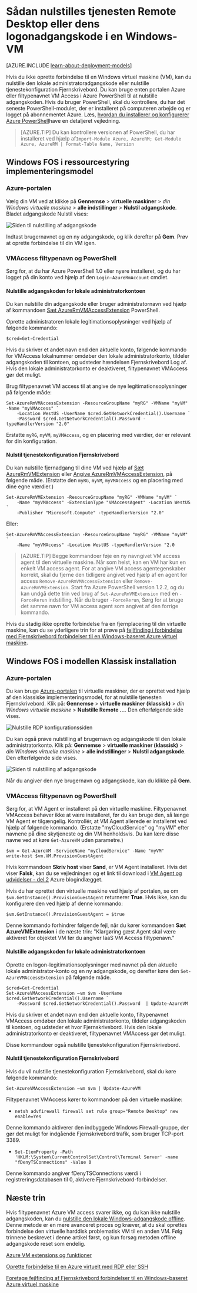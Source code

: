 <properties
    pageTitle="Nulstil adgangskode eller Fjernskrivebord konfiguration på en Windows-VM | Microsoft Azure"
    description="Få mere at vide, hvordan du nulstiller en kontoadgangskode eller Remote Desktop services på en Windows-VM ved hjælp af Azure portal eller Azure PowerShell."
    services="virtual-machines-windows"
    documentationCenter=""
    authors="iainfoulds"
    manager="timlt"
    editor=""
    tags="azure-resource-manager"/>

<tags
    ms.service="virtual-machines-windows"
    ms.workload="infrastructure-services"
    ms.tgt_pltfrm="vm-windows"
    ms.devlang="na"
    ms.topic="article"
    ms.date="09/01/2016"
    ms.author="iainfou"/>

# <a name="how-to-reset-the-remote-desktop-service-or-its-login-password-in-a-windows-vm"></a>Sådan nulstilles tjenesten Remote Desktop eller dens logonadgangskode i en Windows-VM

[AZURE.INCLUDE [learn-about-deployment-models](../../includes/learn-about-deployment-models-both-include.md)]

Hvis du ikke oprette forbindelse til en Windows virtuel maskine (VM), kan du nulstille den lokale administratoradgangskode eller nulstille tjenestekonfiguration Fjernskrivebord. Du kan bruge enten portalen Azure eller filtypenavnet VM Access i Azure PowerShell til at nulstille adgangskoden. Hvis du bruger PowerShell, skal du kontrollere, du har det seneste PowerShell-modulet, der er installeret på computeren arbejde og er logget på abonnementet Azure. Læs, [hvordan du installerer og konfigurerer Azure PowerShell](../powershell-install-configure.md)have en detaljeret vejledning.

> [AZURE.TIP] Du kan kontrollere versionen af PowerShell, du har installeret ved hjælp af`Import-Module Azure, AzureRM; Get-Module Azure, AzureRM | Format-Table Name, Version`

## <a name="windows-vms-in-resource-manager-deployment-model"></a>Windows FOS i ressourcestyring implementeringsmodel

### <a name="azure-portal"></a>Azure-portalen
Vælg din VM ved at klikke på **Gennemse** > **virtuelle maskiner** > *din Windows virtuelle maskine* > **alle indstillinger** > **Nulstil adgangskode**. Bladet adgangskode Nulstil vises:

![Siden til nulstilling af adgangskode](./media/virtual-machines-windows-reset-rdp/Portal-RM-PW-Reset-Windows.png)

Indtast brugernavnet og en ny adgangskode, og klik derefter på **Gem**. Prøv at oprette forbindelse til din VM igen.

### <a name="vmaccess-extension-and-powershell"></a>VMAccess filtypenavn og PowerShell

Sørg for, at du har Azure PowerShell 1.0 eller nyere installeret, og du har logget på din konto ved hjælp af den `Login-AzureRmAccount` cmdlet.

#### <a name="reset-the-local-administrator-account-password"></a>**Nulstille adgangskoden for lokale administratorkontoen**

Du kan nulstille din adgangskode eller bruger administratornavn ved hjælp af kommandoen [Sæt AzureRmVMAccessExtension](https://msdn.microsoft.com/library/mt619447.aspx) PowerShell.

Oprette administratoren lokale legitimationsoplysninger ved hjælp af følgende kommando:

    $cred=Get-Credential

Hvis du skriver et andet navn end den aktuelle konto, følgende kommando for VMAccess lokalnummer omdøber den lokale administratorkonto, tildeler adgangskoden til kontoen, og udsteder hændelsen Fjernskrivebord Log af. Hvis den lokale administratorkonto er deaktiveret, filtypenavnet VMAccess gør det muligt.

Brug filtypenavnet VM access til at angive de nye legitimationsoplysninger på følgende måde:

    Set-AzureRmVMAccessExtension -ResourceGroupName "myRG" -VMName "myVM" -Name "myVMAccess" `
        -Location WestUS -UserName $cred.GetNetworkCredential().Username `
        -Password $cred.GetNetworkCredential().Password -typeHandlerVersion "2.0"


Erstatte `myRG`, `myVM`, `myVMAccess`, og en placering med værdier, der er relevant for din konfiguration.


#### <a name="reset-the-remote-desktop-service-configuration"></a>**Nulstil tjenestekonfiguration Fjernskrivebord**

Du kan nulstille fjernadgang til dine VM ved hjælp af [Sæt AzureRmVMExtension](https://msdn.microsoft.com/library/mt603745.aspx) eller [Angive AzureRmVMAccessExtension](https://msdn.microsoft.com/library/mt619447.aspx), på følgende måde. (Erstatte den `myRG`, `myVM`, `myVMAccess` og en placering med dine egne værdier.)

    Set-AzureRmVMExtension -ResourceGroupName "myRG" -VMName "myVM" `
        -Name "myVMAccess" -ExtensionType "VMAccessAgent" -Location WestUS `
        -Publisher "Microsoft.Compute" -typeHandlerVersion "2.0"

Eller:<br>

    Set-AzureRmVMAccessExtension -ResourceGroupName "myRG" -VMName "myVM" `
        -Name "myVMAccess" -Location WestUS -typeHandlerVersion "2.0


> [AZURE.TIP] Begge kommandoer føje en ny navngivet VM access agent til den virtuelle maskine. Når som helst, kan en VM har kun en enkelt VM access agent. For at angive VM access agentegenskaber korrekt, skal du fjerne den tidligere angivet ved hjælp af en agent for access `Remove-AzureRmVMAccessExtension` eller `Remove-AzureRmVMExtension`. Start fra Azure PowerShell version 1.2.2, og du kan undgå dette trin ved brug af `Set-AzureRmVMExtension` med en `-ForceRerun` indstilling. Når du bruger `-ForceRerun`, Sørg for at bruge det samme navn for VM access agent som angivet af den forrige kommando.

Hvis du stadig ikke oprette forbindelse fra en fjernplacering til din virtuelle maskine, kan du se yderligere trin for at prøve på [fejlfinding i forbindelse med Fjernskrivebord forbindelser til en Windows-baseret Azure virtuel maskine](virtual-machines-windows-troubleshoot-rdp-connection.md).


## <a name="windows-vms-in-the-classic-deployment-model"></a>Windows FOS i modellen Klassisk installation

### <a name="azure-portal"></a>Azure-portalen

Du kan bruge [Azure-portalen](https://portal.azure.com) til virtuelle maskiner, der er oprettet ved hjælp af den klassiske implementeringsmodel, for at nulstille tjenesten Fjernskrivebord. Klik på: **Gennemse** > **virtuelle maskiner (klassisk)** > *din Windows virtuelle maskine* > **Nulstille Remote …**. Den efterfølgende side vises.

![Nulstille RDP konfigurationssiden](./media/virtual-machines-windows-reset-rdp/Portal-RDP-Reset-Windows.png)

Du kan også prøve nulstilling af brugernavn og adgangskode til den lokale administratorkonto. Klik på: **Gennemse** > **virtuelle maskiner (klassisk)** > *din Windows virtuelle maskine* > **alle indstillinger** > **Nulstil adgangskode**. Den efterfølgende side vises.

![Siden til nulstilling af adgangskode](./media/virtual-machines-windows-reset-rdp/Portal-PW-Reset-Windows.png)

Når du angiver den nye brugernavn og adgangskode, kan du klikke på **Gem**.

### <a name="vmaccess-extension-and-powershell"></a>VMAccess filtypenavn og PowerShell

Sørg for, at VM Agent er installeret på den virtuelle maskine. Filtypenavnet VMAccess behøver ikke at være installeret, før du kan bruge den, så længe VM Agent er tilgængelig. Kontrollér, at VM Agent allerede er installeret ved hjælp af følgende kommando. (Erstatte "myCloudService" og "myVM" efter navnene på dine skytjeneste og din VM henholdsvis. Du kan lære disse navne ved at køre `Get-AzureVM` uden parametre.)

    $vm = Get-AzureVM -ServiceName "myCloudService" -Name "myVM"
    write-host $vm.VM.ProvisionGuestAgent

Hvis kommandoen **Skriv host** viser **Sand**, er VM Agent installeret. Hvis det viser **Falsk**, kan du se vejledningen og et link til download i [VM Agent og udvidelser - del 2](http://go.microsoft.com/fwlink/p/?linkid=403947&clcid=0x409) Azure blogindlægget.

Hvis du har oprettet den virtuelle maskine ved hjælp af portalen, se om `$vm.GetInstance().ProvisionGuestAgent` returnerer **True**. Hvis ikke, kan du konfigurere den ved hjælp af denne kommando:

    $vm.GetInstance().ProvisionGuestAgent = $true

Denne kommando forhindrer følgende fejl, når du kører kommandoen **Sæt AzureVMExtension** i de næste trin: "Klargøring gæst Agent skal være aktiveret for objektet VM før du angiver IaaS VM Access filtypenavn."

#### <a name="reset-the-local-administrator-account-password"></a>**Nulstille adgangskoden for lokale administratorkontoen**

Oprette en logon-legitimationsoplysninger med navnet på den aktuelle lokale administrator-konto og en ny adgangskode, og derefter køre den `Set-AzureVMAccessExtension` på følgende måde.

    $cred=Get-Credential
    Set-AzureVMAccessExtension –vm $vm -UserName $cred.GetNetworkCredential().Username `
        -Password $cred.GetNetworkCredential().Password  | Update-AzureVM

Hvis du skriver et andet navn end den aktuelle konto, filtypenavnet VMAccess omdøber den lokale administratorkonto, tildeler adgangskoden til kontoen, og udsteder et hvor Fjernskrivebord. Hvis den lokale administratorkonto er deaktiveret, filtypenavnet VMAccess gør det muligt.

Disse kommandoer også nulstille tjenestekonfiguration Fjernskrivebord.

#### <a name="reset-the-remote-desktop-service-configuration"></a>**Nulstil tjenestekonfiguration Fjernskrivebord**

Hvis du vil nulstille tjenestekonfiguration Fjernskrivebord, skal du køre følgende kommando:

    Set-AzureVMAccessExtension –vm $vm | Update-AzureVM

Filtypenavnet VMAccess kører to kommandoer på den virtuelle maskine:

- `netsh advfirewall firewall set rule group="Remote Desktop" new enable=Yes`

Denne kommando aktiverer den indbyggede Windows Firewall-gruppe, der gør det muligt for indgående Fjernskrivebord trafik, som bruger TCP-port 3389.

- `Set-ItemProperty -Path 'HKLM:\System\CurrentControlSet\Control\Terminal Server' -name "fDenyTSConnections" -Value 0`

Denne kommando angiver fDenyTSConnections værdi i registreringsdatabasen til 0, aktivere Fjernskrivebord-forbindelser.


## <a name="next-steps"></a>Næste trin

Hvis filtypenavnet Azure VM access svarer ikke, og du kan ikke nulstille adgangskoden, kan du [nulstille den lokale Windows-adgangskode offline](virtual-machines-windows-reset-local-password-without-agent.md). Denne metode er en mere avanceret proces og kræver, at du skal oprettes forbindelse den virtuelle harddisk problematisk VM til en anden VM. Følg trinnene beskrevet i denne artikel først, og kun forsøg metoden offline adgangskode reset som endelig.

[Azure VM extensions og funktioner](virtual-machines-windows-extensions-features.md)

[Oprette forbindelse til en Azure virtuelt med RDP eller SSH](http://msdn.microsoft.com/library/azure/dn535788.aspx)

[Foretage fejlfinding af Fjernskrivebord forbindelser til en Windows-baseret Azure virtuel maskine](virtual-machines-windows-troubleshoot-rdp-connection.md)

